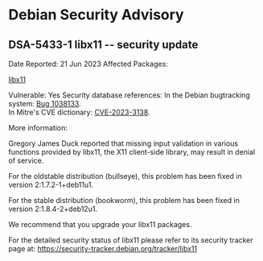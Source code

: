 
Debian Security Advisory
========================


DSA-5433-1 libx11 -- security update
------------------------------------



Date Reported:
21 Jun 2023
Affected Packages:

[libx11](https://packages.debian.org/src:libx11)

Vulnerable:
Yes
Security database references:
In the Debian bugtracking system: [Bug 1038133](https://bugs.debian.org/cgi-bin/bugreport.cgi?bug=1038133).  
In Mitre's CVE dictionary: [CVE-2023-3138](https://security-tracker.debian.org/tracker/CVE-2023-3138).  

More information:

Gregory James Duck reported that missing input validation in various
functions provided by libx11, the X11 client-side library, may result in
denial of service.


For the oldstable distribution (bullseye), this problem has been fixed
in version 2:1.7.2-1+deb11u1.


For the stable distribution (bookworm), this problem has been fixed in
version 2:1.8.4-2+deb12u1.


We recommend that you upgrade your libx11 packages.


For the detailed security status of libx11 please refer to its security
tracker page at:
<https://security-tracker.debian.org/tracker/libx11>





